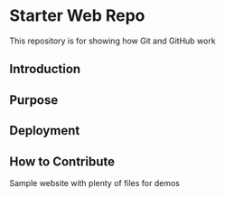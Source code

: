 # Starter Web Repo

This repository is for showing how Git and GitHub work

## Introduction
## Purpose
## Deployment
## How to Contribute

Sample website with plenty of files for demos